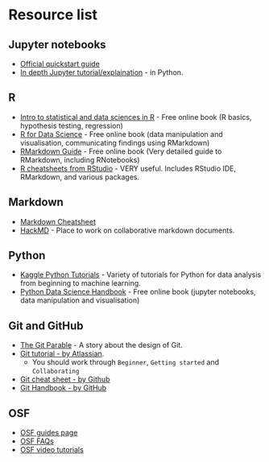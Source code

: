 # Resource list

## Jupyter notebooks
* [Official quickstart guide](https://jupyter-notebook-beginner-guide.readthedocs.io/en/latest/)
* [In depth Jupyter tutorial/explaination](https://www.datacamp.com/community/tutorials/tutorial-jupyter-notebook) - in Python.

## R
* [Intro to statistical and data sciences in R](https://moderndive.com/) - Free online book (R basics, hypothesis testing, regression)
* [R for Data Science](http://r4ds.had.co.nz/) - Free online book (data manipulation and visualisation, communicating findings using RMarkdown)
* [RMarkdown Guide](https://bookdown.org/yihui/rmarkdown/notebook.html) - Free online book (Very detailed guide to RMarkdown, including RNotebooks)
* [R cheatsheets from RStudio](https://www.rstudio.com/resources/cheatsheets/) - VERY useful.  Includes RStudio IDE, RMarkdown, and various packages. 

## Markdown
* [Markdown Cheatsheet](https://github.com/adam-p/markdown-here/wiki/Markdown-Cheatsheet) 
* [HackMD](https://hackmd.io) - Place to work on collaborative markdown documents.

## Python
* [Kaggle Python Tutorials](https://www.kaggle.com/learn/overview) - Variety of tutorials for Python for data analysis from beginning to machine learning.
* [Python Data Science Handbook](https://jakevdp.github.io/PythonDataScienceHandbook/) - Free online book (jupyter notebooks, data manipulation and visualisation)

## Git and GitHub
* [The Git Parable](http://tom.preston-werner.com/2009/05/19/the-git-parable.html) - A story about the design of Git.
* [Git tutorial - by Atlassian](https://www.atlassian.com/git/tutorials/what-is-version-control).
  * You should work through `Beginner`, `Getting started` and `Collaborating`
* [Git cheat sheet - by Github](https://education.github.com/git-cheat-sheet-education.pdf)
* [Git Handbook - by GitHub](https://guides.github.com/introduction/git-handbook/)

## OSF
* [OSF guides page](http://help.osf.io/)
* [OSF FAQs](http://help.osf.io/m/faqs/l/726460-faqs)
* [OSF video tutorials](https://cos.io/our-services/training-services/cos-training-tutorials/)


